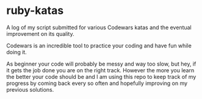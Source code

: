 # ruby-katas
A log of my script submitted for various Codewars katas and the eventual improvement on its quality.

Codewars is an incredible tool to practice your coding and have fun while doing it.

As beginner your code will probably be messy and way too slow, but hey, if it gets the job done you are on the right track.
However the more you learn the better your code should be and I am using this repo to keep track of my progress by coming back 
every so often and hopefully improving on my previous solutions.
